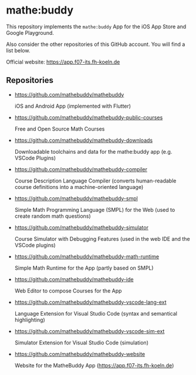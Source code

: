 # mathe:buddy

This repository implements the ``mathe:buddy`` App for the iOS App Store and Google Playground.

Also consider the other repositories of this GitHub account. You will find a list below.

Official website: https://app.f07-its.fh-koeln.de

## Repositories

- https://github.com/mathebuddy/mathebuddy

  iOS and Android App (implemented with Flutter)

- https://github.com/mathebuddy/mathebuddy-public-courses

  Free and Open Source Math Courses

- https://github.com/mathebuddy/mathebuddy-downloads

  Downloadable toolchains and data for the mathe:buddy app (e.g. VSCode Plugins) 
 
- https://github.com/mathebuddy/mathebuddy-compiler

  Course Description Language Compiler (converts human-readable course definitions into a machine-oriented language)

- https://github.com/mathebuddy/mathebuddy-smpl

  Simple Math Programming Language (SMPL) for the Web (used to create random math questions)

- https://github.com/mathebuddy/mathebuddy-simulator

  Course Simulator with Debugging Features (used in the web IDE and the VSCode plugins)
  
- https://github.com/mathebuddy/mathebuddy-math-runtime

  Simple Math Runtime for the App (partly based on SMPL)

- https://github.com/mathebuddy/mathebuddy-ide

  Web Editor to compose Courses for the App

- https://github.com/mathebuddy/mathebuddy-vscode-lang-ext

  Language Extension for Visual Studio Code (syntax and semantical highlighting) 

- https://github.com/mathebuddy/mathebuddy-vscode-sim-ext

  Simulator Extension for Visual Studio Code (simulation)

- https://github.com/mathebuddy/mathebuddy-website

  Website for the MatheBuddy App (https://app.f07-its.fh-koeln.de)
